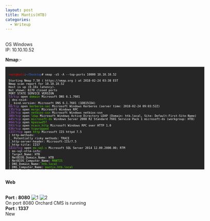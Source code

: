 ```yaml
---
layout: post
title: Mantis(HTB)
categories:
  - Writeup
---
```


<br>OS Windows
<br>IP: 10.10.10.52

**Nmap**:-

<font size="1">
<div style="height:300px;width:600px;overflow:auto;background-color:#262626;color:White;scrollbar-base-color:gold;font-family:monospace;padding:10px;">

<p><font color="red">root@kali</font>:<font color="RoyalBlue">~/Desktop</font># nmap -sS -A --top-ports 10000 10.10.10.52</p>

<p>Starting Nmap 7.50 ( https://nmap.org ) at 2018-02-24 03:38 EST
<br>Nmap scan report for 10.10.10.52
<br>Host is up (0.16s latency).
<br>Not shown: 8270 closed ports
<br>PORT      STATE SERVICE      VERSION
<br><font color="BB69EC">53/tcp</font>    open  <font color="53E100">domain</font>       Microsoft DNS 6.1.7601
<br>| dns-nsid: 
<br>|_  bind.version: Microsoft DNS 6.1.7601 (1DB15CD4)
<br><font color="BB69EC">88/tcp</font>    open  <font color="53E100">kerberos-sec</font> Microsoft Windows Kerberos (server time: 2018-02-24 09:03:52Z)
<br><font color="BB69EC">135/tcp</font>   open  <font color="53E100">msrpc</font>        Microsoft Windows RPC
<br><font color="BB69EC">139/tcp</font>   open  <font color="53E100">netbios-ssn</font>  Microsoft Windows netbios-ssn
<br><font color="BB69EC">389/tcp</font>   open  <font color="53E100">ldap</font>         Microsoft Windows Active Directory LDAP (Domain: htb.local, Site: Default-First-Site-Name)
<br><font color="BB69EC">445/tcp</font>   open  <font color="53E100">microsoft-ds</font> Windows Server 2008 R2 Standard 7601 Service Pack 1 microsoft-ds (workgroup: HTB)
<br><font color="BB69EC">464/tcp</font>   open  <font color="53E100">kpasswd5?</font>
<br><font color="BB69EC">593/tcp</font>  open  <font color="53E100">ncacn_http</font>   Microsoft Windows RPC over HTTP 1.0
<br><font color="BB69EC">636/tcp</font>   open  <font color="53E100">tcpwrapped</font>
<br><font color="BB69EC">1337/tcp</font>  open  <font color="53E100">http</font>         Microsoft IIS httpd 7.5
<br>| http-methods: 
<br>|_  Potentially risky methods: TRACE
<br>|_http-server-header: Microsoft-IIS/7.5
<br>|_http-title: IIS7
<br><font color="BB69EC">1433/tcp</font>  open  <font color="53E100">ms-sql-s</font>     Microsoft SQL Server 2014 12.00.2000.00; RTM
<br>| ms-sql-ntlm-info: 
<br>|   Target_Name: HTB
<br>|   NetBIOS_Domain_Name: HTB
<br>|   NetBIOS_Computer_Name: <font color="53E100">MANTIS</font>
<br>|   DNS_Domain_Name: <font color="53E100">htb.local</font>
<br>|   DNS_Computer_Name: <font color="53E100">mantis.htb.local</font>
<br>|   DNS_Tree_Name: htb.local
<br>|_  Product_Version: 6.1.7601
<br>| ssl-cert: Subject: commonName=SSL_Self_Signed_Fallback
<br>| Not valid before: 2018-02-20T21:58:06
<br>|_Not valid after:  2048-02-20T21:58:06
<br>|_ssl-date: 2018-02-24T09:05:13+00:00; -2s from scanner time.
<br><font color="BB69EC">3268/tcp</font>  open  <font color="53E100">ldap</font>         Microsoft Windows Active Directory LDAP (Domain: htb.local, Site: Default-First-Site-Name)
<br><font color="BB69EC">3269/tcp</font>  open  <font color="53E100">tcpwrapped</font>
<br><font color="BB69EC">5722/tcp</font>  open  <font color="53E100">msrpc</font>       Microsoft Windows RPC
<br><font color="BB69EC">8080/tcp</font>  open  <font color="53E100">http</font>         Microsoft HTTPAPI httpd 2.0 (SSDP/UPnP)
<br>|_http-open-proxy: Proxy might be redirecting requests
<br>|_http-server-header: Microsoft-IIS/7.5
<br>|_http-title: Tossed Salad - Blog
<br><font color="BB69EC">9389/tcp</font>  open  <font color="53E100">mc-nmf</font>       .NET Message Framing
<br><font color="BB69EC">47001/tcp</font> open  <font color="53E100">http</font>         Microsoft HTTPAPI httpd 2.0 (SSDP/UPnP)
<br>|_http-server-header: Microsoft-HTTPAPI/2.0
<br>|_http-title: Not Found
<br><font color="BB69EC">49152/tcp</font> open  <font color="53E100">msrpc</font>        Microsoft Windows RPC
<br><font color="BB69EC">49153/tcp</font> open  <font color="53E100">msrpc</font>        Microsoft Windows RPC
<br><font color="BB69EC">49154/tcp</font> open  <font color="53E100">msrpc</font>        Microsoft Windows RPC
<br><font color="BB69EC">49155/tcp</font> open  <font color="53E100">msrpc</font>        Microsoft Windows RPC
<br><font color="BB69EC">49157/tcp</font> open  <font color="53E100">ncacn_http</font>   Microsoft Windows RPC over HTTP 1.0
<br><font color="BB69EC">49158/tcp</font> open  <font color="53E100">msrpc</font>        Microsoft Windows RPC
<br><font color="BB69EC">49164/tcp</font> open  <font color="53E100">msrpc</font>        Microsoft Windows RPC
<br><font color="BB69EC">49166/tcp</font> open  <font color="53E100">msrpc</font>        Microsoft Windows RPC
<br><font color="BB69EC">49168/tcp</font> open  <font color="53E100">msrpc</font>        Microsoft Windows RPC
<br>No exact OS matches for host (If you know what OS is running on it, see https://nmap.org/submit/ ).
<br>TCP/IP fingerprint:
<br>OS:SCAN(V=7.50%E=4%D=2/24%OT=53%CT=1%CU=41156%PV=Y%DS=2%DC=T%G=Y%TM=5A912B4
<br>OS:3%P=i686-pc-linux-gnu)SEQ(SP=107%GCD=2%ISR=10A%TI=I%CI=I%TS=7)SEQ(SP=107
<br>OS:%GCD=1%ISR=10A%TI=I%TS=7)OPS(O1=M54DNW8ST11%O2=M54DNW8ST11%O3=M54DNW8NNT
<br>OS:11%O4=M54DNW8ST11%O5=M54DNW8ST11%O6=M54DST11)WIN(W1=2000%W2=2000%W3=2000
<br>OS:%W4=2000%W5=2000%W6=2000)ECN(R=Y%DF=Y%T=80%W=2000%O=M54DNW8NNS%CC=N%Q=)T
<br>OS:1(R=Y%DF=Y%T=80%S=O%A=S+%F=AS%RD=0%Q=)T2(R=Y%DF=Y%T=80%W=0%S=Z%A=S%F=AR%
<br>OS:O=%RD=0%Q=)T3(R=Y%DF=Y%T=80%W=0%S=Z%A=O%F=AR%O=%RD=0%Q=)T4(R=Y%DF=Y%T=80
<br>OS:%W=0%S=A%A=O%F=R%O=%RD=0%Q=)T5(R=Y%DF=Y%T=80%W=0%S=Z%A=S+%F=AR%O=%RD=0%Q
<br>OS:=)T6(R=Y%DF=Y%T=80%W=0%S=A%A=O%F=R%O=%RD=0%Q=)T7(R=Y%DF=Y%T=80%W=0%S=Z%A
<br>OS:=S+%F=AR%O=%RD=0%Q=)U1(R=Y%DF=N%T=80%IPL=164%UN=0%RIPL=G%RID=G%RIPCK=G%R
<br>OS:UCK=G%RUD=G)IE(R=Y%DFI=N%T=80%CD=Z)</p>

<p>Network Distance: 2 hops
<br>Service Info: Host: MANTIS; OS: Windows; CPE: cpe:/o:microsoft:windows</p>

<p> Host script results:
<br>|_clock-skew: mean: -2s, deviation: 0s, median: -2s
<br>| ms-sql-info: 
<br>|   10.10.10.52:1433: 
<br>|     Version: 
<br>|       name: Microsoft SQL Server 2014 RTM
<br>|       number: 12.00.2000.00
<br>|       Product: Microsoft SQL Server 2014
<br>|       Service pack level: RTM
<br>|       Post-SP patches applied: false
<br>|_    TCP port: 1433
<br>| smb-os-discovery: 
<br>|   OS: Windows Server 2008 R2 Standard 7601 Service Pack 1 (Windows Server 2008 R2 Standard 6.1)
<br>|   OS CPE: cpe:/o:microsoft:windows_server_2008::sp1
<br>|   Computer name: mantis
<br>|   NetBIOS computer name: MANTIS\x00
<br>|   Domain name: htb.local
<br>|   Forest name: htb.local
<br>|   FQDN: mantis.htb.local
<br>|_  System time: 2018-02-24T04:05:16-05:00
<br>| smb-security-mode: 
<br>|   account_used:
<br>|   authentication_level: user
<br>|   challenge_response: supported
<br>|_  message_signing: required
<br>|_smbv2-enabled: Server supports SMBv2 protocol </p>

<p>TRACEROUTE (using port 80/tcp)
<br>HOP RTT       ADDRESS
<br>1   158.80 ms 10.10.14.1
<br>2   159.05 ms 10.10.10.52</p>

<p>OS and Service detection performed. Please report any incorrect results at https://nmap.org/submit/ .
<br>Nmap done: 1 IP address (1 host up) scanned in 1719.57 seconds
<br><font color="red">root@kali</font>:<font color="RoyalBlue">~/Desktop</font>#</p>

</div>
</font>

<br>**Web**

<br>**Port : 8080**
![1](https://teckk2.github.io/assets/images/Mantis/1.png)
![2](https://teckk2.github.io/assets/images/Mantis/2.png)
<br>On port 8080 Orchard CMS is running
<br>**Port : 1337**
<br>New




